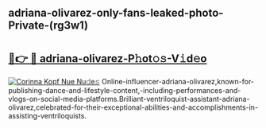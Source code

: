 ## adriana-olivarez-only-fans​-leaked-photo​-Private-(rg3w1)


# <h2><a href="https://mediaupload.pro?title=adriana-olivarez&ref=git">🔗👉 🔴 adriana-olivarez-P𝚑ot𝚘𝚜-V𝚒d𝚎o</a></h2>

[![Corinna Kopf Nue Nu𝚍e𝚜](https://i.imgur.com/0qMVB7G.gif)](https://mediaupload.pro?title=adriana-olivarez&ref=git)
Online-influencer-adriana-olivarez,known-for-publishing-dance-and-lifestyle-content,-including-performances-and-vlogs-on-social-media-platforms.Brilliant-ventriloquist-assistant-adriana-olivarez,celebrated-for-their-exceptional-abilities-and-accomplishments-in-assisting-ventriloquists.  